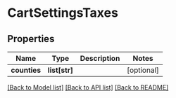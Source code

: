 # CartSettingsTaxes

## Properties
Name | Type | Description | Notes
------------ | ------------- | ------------- | -------------
**counties** | **list[str]** |  | [optional] 

[[Back to Model list]](../README.md#documentation-for-models) [[Back to API list]](../README.md#documentation-for-api-endpoints) [[Back to README]](../README.md)


